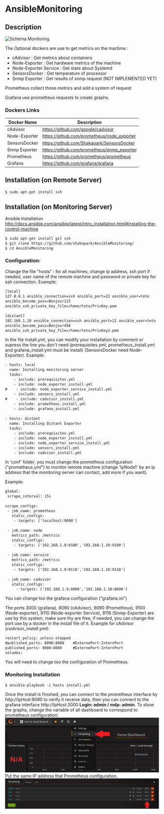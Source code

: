 # AnsibleMonitoring
## Description
![Schéma Monitoring](Screens/Sch%C3%A9ma%20Monitoring.png?raw=true "Schéma Monitoring")

The Optional dockers are use to get metrics on the machine :
- cAdvisor : Get metrics about containers
- Node-Exporter : Get hardware metrics of the machine 
- Node-Exporter Service : Get state about Systemd
- SensorsDocker : Get temperature of processor
- Snmp Exporter : Get results of snmp request (NOT IMPLEMENTED YET)

Prometheus collect those metrics and add a system of request

Grafana use prometheus requests to create graphs. 

### Dockers Links

|  Docker Name  | Description  |
| ------------- | ------------- |
| cAdvisor  | https://github.com/google/cadvisor |
| Node-Exporter |  https://github.com/prometheus/node_exporter |
| SensorsDocker | https://github.com/Shakapark/SensorsDocker |
| Snmp Exporter | https://github.com/prometheus/snmp_exporter |
| Prometheus | https://github.com/prometheus/prometheus |
| Grafana | https://github.com/grafana/grafana |

## Installation (on Remote Server)
~~~ shell
$ sudo apt-get install ssh
~~~
## Installation (on Monitoring Server)
Ansible Installation
http://docs.ansible.com/ansible/latest/intro_installation.html#installing-the-control-machine

~~~ shell
$ sudo apt-get install git ssh
$ git clone https://github.com/shakapark/AnsibleMonitoring/
$ cd AnsibleMonitoring
~~~

### Configuration:

Change the file "hosts" : for all machines, change ip address, ssh port if needed, user name of the remote machine and password or private key for ssh connection.
Example:
~~~ shell
[local]
127.0.0.1 ansible_connection=ssh ansible_port=22 ansible_user=toto ansible_become_pass=Bonjour123 ansible_ssh_private_key_file=/home/toto/PrivKey.pem

[distant]
192.168.1.10 ansible_connection=ssh ansible_port=22 ansible_user=tetu ansible_become_pass=Bonjour456 ansible_ssh_private_key_file=/home/tetu/PrivKey2.pem
~~~
In the file install.yml, you can modify your installation by comment or supress the line you don't need (prerequisites.yml, prometheus_install.yml and grafana_install.yml must be install) (SensorsDocker need Node-Exporter).
Example:
~~~ shell
- hosts: local 
  name: Installing monitoring server 
  tasks: 
    - include: prerequisites.yml 
    - include: node_exporter_install.yml 
#    - include: node_exporter_service_install.yml 
    - include: sensors_install.yml 
#    - include: cadvisor_install.yml 
    - include: prometheus_install.yml 
    - include: grafana_install.yml 

- hosts: distant 
  name: Installing Distant Exporter 
  tasks: 
    - include: prerequisites.yml 
    - include: node_exporter_install.yml 
    - include: node_exporter_service_install.yml 
    - include: sensors_install.yml 
    - include: cadvisor_install.yml 

~~~
In 'conf' folder, you must change the prometheus configuration ("prometheus.yml") to monitor remote machine (change 'IpNode1' by an ip address that the monitoring server can contact, add more if you want).

Example:
~~~ shell
global:
 scrape_interval: 15s

scrape_configs:
 - job_name: prometheus
   static_configs:
    - targets: ['localhost:9090']

 - job_name: node
   metrics_path: /metrics
   static_configs:
    - targets: ['192.168.1.9:9100','192.168.1.10:9100']
 
 - job_name: service
   metrics_path: /metrics
   static_configs:
    - targets: ['192.168.1.9:9110','192.168.1.10:9110']

 - job_name: cadvisor
   static_configs:
     - targets: ['192.168.1.9:8090','192.168.1.10:8090']
~~~

You can change too the grafana configuration ("grafana.ini")

The ports 3000 (grafana), 8090 (cAdvisor), 9090 (Prometheus), 9100 (Node-exporter), 9110 (Node-exporter Service), 9116 (Snmp-Exporter) are use by this system, make sure thy are free, if needed, you can change the port use by a docker in the install file of it. Example for cAdvisor (*cadvisor_install.yml*):
~~~ shell
restart_policy: unless-stopped
#published_ports: 8090:8080    #ExternePort:InternPort
published_ports: 9000:8080     #ExternePort:InternPort
volumes: 
~~~

You will need to change too the configuration of Prometheus.

### Monitoring Installation
~~~ shell
$ ansible-playbook -i hosts install.yml
~~~

Once the install is finished, you can connect to the prometheus interface by http://IpHost:9090 to verify it receive data, then you can connect to the grafana interface http://IpHost:3000 **Login: admin / mdp: admin**. To show the graphs, change the variable of all dashboard to correspond to prometheus configuration:
![Screen 1](Screens/Capture%20du%202017-08-03%2010-48-48.png?raw=true "Screen 1")
Put the same IP address that Prometheus configuration. 
![Screen 2](Screens/Capture%20du%202017-08-03%2010-55-10.png?raw=true "Screen 2")
